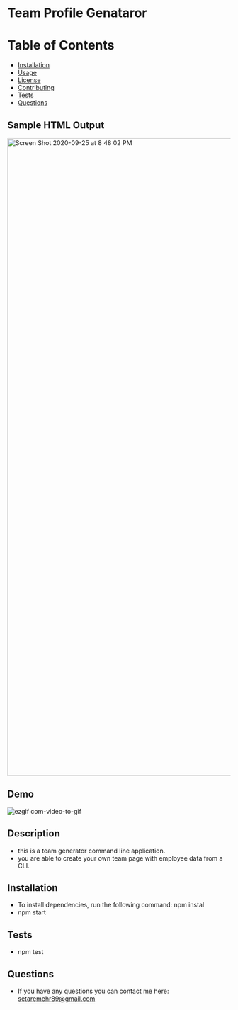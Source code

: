 # Team Profile Genataror 

# Table of Contents 
* [Installation](#installation)
* [Usage](#usage)
* [License](#license)
* [Contributing](#contributing)
* [Tests](#tests)
* [Questions](#questions)

## Sample HTML Output
<img width="1440" alt="Screen Shot 2020-09-25 at 8 48 02 PM" src="https://user-images.githubusercontent.com/66357101/94329554-e153b180-ff70-11ea-9609-034a61fdafc1.png">

## Demo
![ezgif com-video-to-gif](https://user-images.githubusercontent.com/66357101/94328922-68059000-ff6b-11ea-8757-b977954095dc.gif)

## Description
* this is a team generator command line application.  
* you are able to create your own team page with employee data from a CLI.

## Installation
* To install dependencies, run the following command: npm instal
* npm start 

## Tests
* npm test

## Questions
* If you have any questions you can contact me here: setaremehr89@gmail.com


